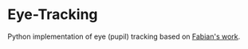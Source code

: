 # Eye-Tracking

Python implementation of eye (pupil) tracking based on [Fabian's work](http://www.inb.uni-luebeck.de/fileadmin/files/PUBPDFS/TiBa11b.pdf). 